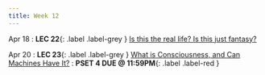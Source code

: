 ```yaml
---
title: Week 12
---
```


Apr 18
: **LEC 22**{: .label .label-grey } [ Is this the real life? Is this just fantasy?](#)


Apr 20
: **LEC 23**{: .label .label-grey } [What is Consciousness, and Can Machines Have It?](#)
: **PSET 4 DUE @ 11:59PM**{: .label .label-red }


